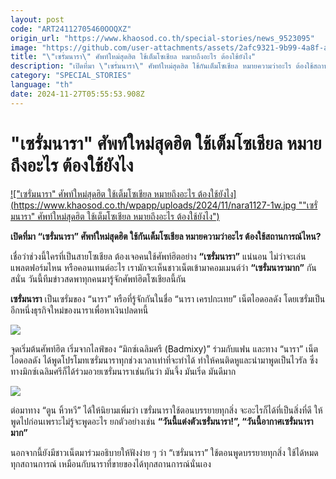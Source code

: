 ```yaml
---
layout: post
code: "ART24112705460OOQXZ"
origin_url: "https://www.khaosod.co.th/special-stories/news_9523095"
image: "https://github.com/user-attachments/assets/2afc9321-9b99-4a8f-af06-8c6e94d3e5ea"
title: "\"เซรั่มนารา\" ศัพท์ใหม่สุดฮิต ใช้เต็มโซเชียล หมายถึงอะไร ต้องใช้ยังไง"
description: "เปิดที่มา \"เซรั่มนารา\" ศัพท์ใหม่สุดฮิต ใช้กันเต็มโซเชียล หมายความว่าอะไร ต้องใช้สถานการณ์ไหน?"
category: "SPECIAL_STORIES"
language: "th"
date: 2024-11-27T05:55:53.908Z
---
```


# "เซรั่มนารา" ศัพท์ใหม่สุดฮิต ใช้เต็มโซเชียล หมายถึงอะไร ต้องใช้ยังไง

[!["เซรั่มนารา" ศัพท์ใหม่สุดฮิต ใช้เต็มโซเชียล หมายถึงอะไร ต้องใช้ยังไง](https://www.khaosod.co.th/wpapp/uploads/2024/11/nara1127-1w.jpg ""เซรั่มนารา" ศัพท์ใหม่สุดฮิต ใช้เต็มโซเชียล หมายถึงอะไร ต้องใช้ยังไง")](https://www.khaosod.co.th/wpapp/uploads/2024/11/nara1127-1w.jpg)

**เปิดที่มา “เซรั่มนารา” ศัพท์ใหม่สุดฮิต ใช้กันเต็มโซเชียล หมายความว่าอะไร ต้องใช้สถานการณ์ไหน?**

เชื่อว่าช่วงนี้ใครที่เป็นสายโซเชียล ต้องเจอคนใช้ศัพท์ฮิตอย่าง **“เซรั่มนารา”** แน่นอน ไม่ว่าจะเล่นแพลตฟอร์มไหน หรือคอนเทนต์อะไร เรามักจะเห็นชาวเน็ตเข้ามาคอมเมนต์ว่า **“เซรั่มนารามาก”** กันสนั่น วันนี้ทีมข่าวสดพาทุกคนมารู้จักศัพท์ฮิตโซเชียลนี้กัน

**เซรั่มนารา** เป็นเซรั่มของ “นารา” หรือที่รู้จักกันในชื่อ “นารา เครปกะเทย” เน็ตไอดอลดัง โดยเซรั่มเป็นอีกหนึ่งธุรกิจใหม่ของนาราเพื่อหาเงินปลดหนี้

[![](https://www.khaosod.co.th/wpapp/uploads/2024/11/nara1127-2.jpg)](https://www.khaosod.co.th/wpapp/uploads/2024/11/nara1127-2.jpg)

จุดเริ่มต้นศัพท์ฮิต เริ่มจากไลฟ์ของ “มิกซ์เฉลิมศรี (Badmixy)” ร่วมกับแฟน และทาง “นารา” เน็ตไอดอลดัง ได้พูดโปรโมทเซรั่มนาราทุกช่วงเวลาเท่าที่จะทำได้ ทำให้คนติดหูและนำมาพูดเป็นไวรัล ซึ่งทางมิกซ์เฉลิมศรีก็ได้ร่วมอวยเซรั่มนาราเช่นกันว่า มันจึ้ง มันเริ่ด มันดีมาก

[![](https://www.khaosod.co.th/wpapp/uploads/2024/11/nara1127-1.jpg)](https://www.khaosod.co.th/wpapp/uploads/2024/11/nara1127-1.jpg)

ต่อมาทาง “ตูน หิ้วหวี” ได้ให้นิยามเพิ่มว่า เซรั่มนาราใช้ตอนบรรยายทุกสิ่ง จะอะไรก็ได้ที่เป็นสิ่งที่ดี ให้พูดไปก่อนเพราะไม่รู้จะพูดอะไร ยกตัวอย่างเช่น **“วันนี้แต่งตัวเซรั่มนารา!”, “วันนี้อากาศเซรั่มนารามาก”**

นอกจากนี้ยังมีชาวเน็ตมาร่วมอธิบายให้ฟังง่าย ๆ ว่า “เซรั่มนารา” ใช้ตอนพูดบรรยายทุกสิ่ง ใช้ได้หมดทุกสถานการณ์ เหมือนกับนาราที่ขายของได้ทุกสถานการณ์นั่นเอง

